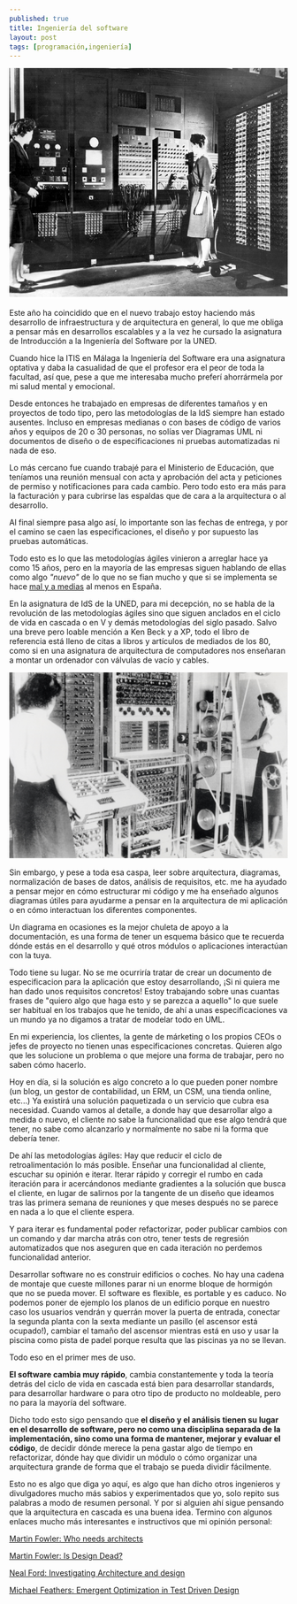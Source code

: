 ```yaml
---
published: true
title: Ingeniería del software
layout: post
tags: [programación,ingeniería] 
---
```


![foto del ENIAC uno de los primeros ordenadores](/public/img/ENIAC.jpg)

Este año ha coincidido que en el nuevo trabajo estoy haciendo más desarrollo de infraestructura y de arquitectura en general, lo que me obliga a pensar más en desarrollos escalables y a la vez he cursado la asignatura de Introducción a la Ingeniería del Software por la UNED.

Cuando hice la ITIS en Málaga la Ingeniería del Software era una asignatura optativa y daba la casualidad de que el profesor era el peor de toda la facultad, así que, pese a que me interesaba mucho preferí ahorrármela por mi salud mental y emocional.

Desde entonces he trabajado en empresas de diferentes tamaños y en proyectos de todo tipo, pero las metodologías de la IdS siempre han estado ausentes. Incluso en empresas medianas o con bases de código de varios años y equipos de 20 o 30 personas, no solías ver Diagramas UML ni documentos de diseño o de especificaciones ni pruebas automatizadas ni nada de eso.

Lo más cercano fue cuando trabajé para el Ministerio de Educación, que teníamos una reunión mensual con acta y aprobación del acta y peticiones de permiso y notificaciones para cada cambio. Pero todo esto era más para la facturación y para cubrirse las espaldas que de cara a la arquitectura o al desarrollo.

Al final siempre pasa algo así, lo importante son las fechas de entrega, y por el camino se caen las especificaciones, el diseño y por supuesto las pruebas automáticas.

Todo esto es lo que las metodologías ágiles vinieron a arreglar hace ya como 15 años, pero en la mayoría de las empresas siguen hablando de ellas como algo _"nuevo"_ de lo que no se fian mucho y que si se implementa se hace [mal y a medias](https://www.martinfowler.com/bliki/FlaccidScrum.html) al menos en España.

En la asignatura de IdS de la UNED, para mi decepción, no se habla de la revolución de las metodologías ágiles sino que siguen anclados en el ciclo de vida en cascada o en V y demás metodologías del siglo pasado. Salvo una breve pero loable mención a Ken Beck y a XP, todo el libro de referencia está lleno de citas a libros y artículos de mediados de los 80, como si en una asignatura de arquitectura de computadores nos enseñaran a montar un ordenador con válvulas de vacío y cables.

![foto del Colossus, el primer ordenador electrónico programable](/public/img/Colossus.jpg)

Sin embargo, y pese a toda esa caspa, leer sobre arquitectura, diagramas, normalización de bases de datos, análisis de requisitos, etc. me ha ayudado a pensar mejor en cómo estructurar mi código y me ha enseñado algunos diagramas útiles para ayudarme a pensar en la arquitectura de mi aplicación o en cómo interactuan los diferentes componentes.

Un diagrama en ocasiones es la mejor chuleta de apoyo a la documentación, es una forma de tener un esquema básico que te recuerda dónde estás en el desarrollo y qué otros módulos o aplicaciones interactúan con la tuya.

Todo tiene su lugar. No se me ocurriría tratar de crear un documento de especificacion para la aplicación que estoy desarrollando, ¡Si ni quiera me han dado unos requisitos concretos! Estoy trabajando sobre unas cuantas frases de "quiero algo que haga esto y se parezca a aquello" lo que suele ser habitual en los trabajos que he tenido, de ahí a unas especificaciones va un mundo ya no digamos a tratar de modelar todo en UML.

En mi experiencia, los clientes, la gente de márketing o los propios CEOs o jefes de proyecto no tienen unas especificaciones concretas. Quieren algo que les solucione un problema o que mejore una forma de trabajar, pero no saben cómo hacerlo. 

Hoy en día, si la solución es algo concreto a lo que pueden poner nombre (un blog, un gestor de contabilidad, un ERM, un CSM, una tienda online, etc...) Ya existirá una solución paquetizada o un servicio que cubra esa necesidad. Cuando vamos al detalle, a donde hay que desarrollar algo a medida o nuevo, el cliente no sabe la funcionalidad que ese algo tendrá que tener, no sabe como alcanzarlo y normalmente no sabe ni la forma que debería tener. 

De ahí las metodologías ágiles: Hay que reducir el ciclo de retroalimentación lo más posible. Enseñar una funcionalidad al cliente, escuchar su opinión e iterar. Iterar rápido y corregir el rumbo en cada iteración para ir acercándonos mediante gradientes a la solución que busca el cliente, en lugar de salirnos por la tangente de un diseño que ideamos tras las primera semana de reuniones y que meses después no se parece en nada a lo que el cliente espera.

Y para iterar es fundamental poder refactorizar, poder publicar cambios con un comando y dar marcha atrás con otro, tener tests de regresión automatizados que nos aseguren que en cada iteración no perdemos funcionalidad anterior.

Desarrollar software no es construir edificios o coches. No hay una cadena de montaje que cueste millones parar ni un enorme bloque de hormigón que no se pueda mover. El software es flexible, es portable y es caduco. No podemos poner de ejemplo los planos de un edificio porque en nuestro caso los usuarios vendrán y querrán mover la puerta de entrada, conectar la segunda planta con la sexta mediante un pasillo (el ascensor está ocupado!), cambiar el tamaño del ascensor mientras está en uso y usar la piscina como pista de padel porque resulta que las piscinas ya no se llevan. 

Todo eso en el primer mes de uso. 

**El software cambia muy rápido**, cambia constantemente y toda la teoría detrás del ciclo de vida en cascada está bien para desarrollar standards, para desarrollar hardware o para otro tipo de producto no moldeable, pero no para la mayoría del software.

Dicho todo esto sigo pensando que **el diseño y el análisis tienen su lugar en el desarrollo de software, pero no como una disciplina separada de la implementación, sino como una forma de mantener, mejorar y evaluar el código**, de decidir dónde merece la pena gastar algo de tiempo en refactorizar, dónde hay que dividir un módulo o cómo organizar una arquitectura grande de forma que el trabajo se pueda dividir fácilmente.

Esto no es algo que diga yo aquí, es algo que han dicho otros ingenieros y divulgadores mucho más sabios y experimentados que yo, solo repito sus palabras a modo de resumen personal. Y por si alguien ahí sigue pensando que la arquitectura en cascada es una buena idea. Termino con algunos enlaces mucho más interesantes e instructivos que mi opinión personal:

[Martin Fowler: Who needs architects](https://martinfowler.com/ieeeSoftware/whoNeedsArchitect.pdf)

[Martin Fowler: Is Design Dead?](https://www.martinfowler.com/articles/designDead.html)

[Neal Ford: Investigating Architecture and design](https://www.ibm.com/developerworks/java/library/j-eaed1/index.html)

[Michael Feathers: Emergent Optimization in Test Driven Design](https://drive.google.com/file/d/0B8ZX1RoWHuiJandXOHRSSG1BV1U/view)

